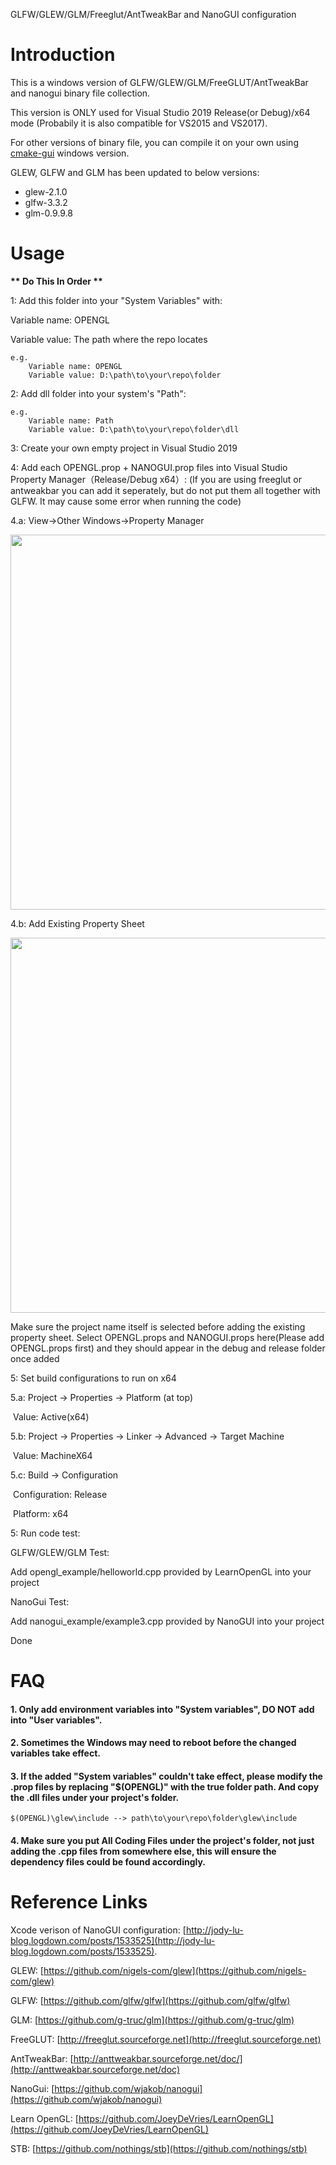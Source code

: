 GLFW/GLEW/GLM/Freeglut/AntTweakBar and NanoGUI configuration

# Introduction

This is a windows version of GLFW/GLEW/GLM/FreeGLUT/AntTweakBar and nanogui binary file collection.

This version is ONLY used for Visual Studio 2019 Release(or Debug)/x64 mode (Probabily it is also compatible for VS2015 and VS2017).

For other versions of binary file, you can compile it on your own using [cmake-gui](https://cmake.org/download/) windows version.

GLEW, GLFW and GLM has been updated to below versions:

 - glew-2.1.0
 - glfw-3.3.2
 - glm-0.9.9.8


# Usage

<b> ** Do This In Order ** </b>

1: Add this folder into your "System Variables" with:

Variable name: OPENGL

Variable value: The path where the repo locates
```
e.g.  
    Variable name: OPENGL
    Variable value: D:\path\to\your\repo\folder
```

2: Add dll folder into your system's "Path":
```
e.g. 
    Variable name: Path
    Variable value: D:\path\to\your\repo\folder\dll
```

3: Create your own empty project in Visual Studio 2019

4: Add each OPENGL.prop + NANOGUI.prop files into Visual Studio Property Manager（Release/Debug x64）:
(If you are using freeglut or antweakbar you can add it seperately, but do not put them all together with GLFW. It may cause some error when running the code)

4.a:  View->Other Windows->Property Manager

<img src="./resources/property_manager.a.png" width="600"/>

4.b: Add Existing Property Sheet

<img src="./resources/property_manager.b.png" width="600"/>

Make sure the project name itself is selected before adding the existing property sheet. Select OPENGL.props and NANOGUI.props here(Please add OPENGL.props first) and they should appear in the debug and release folder once added

5: Set build configurations to run on x64

5.a: Project -> Properties -> Platform (at top)

​		Value: Active(x64)

5.b: Project -> Properties -> Linker -> Advanced -> Target Machine

​		Value: MachineX64

5.c: Build -> Configuration

​		Configuration: Release

​		Platform: x64

5: Run code test:

GLFW/GLEW/GLM Test:

Add opengl_example/helloworld.cpp provided by LearnOpenGL into your project

NanoGui Test:

Add nanogui_example/example3.cpp provided by NanoGUI into your project

Done

# FAQ

#### 1. Only add environment variables into "System variables", **DO NOT** add into "User variables".

#### 2. Sometimes the Windows may need to reboot before the changed variables take effect.

#### 3. If the added "System variables" couldn't take effect, please modify the .prop files by replacing "$(OPENGL)" with the true folder path. And copy the .dll files under your project's folder.
```
$(OPENGL)\glew\include --> path\to\your\repo\folder\glew\include
```

#### 4. Make sure you put **All Coding Files** under the project's folder, not just adding the .cpp files from somewhere else, this will ensure the dependency files could be found accordingly.

# Reference Links

Xcode verison of NanoGUI configuration: [http://jody-lu-blog.logdown.com/posts/1533525](http://jody-lu-blog.logdown.com/posts/1533525).

GLEW: [https://github.com/nigels-com/glew](https://github.com/nigels-com/glew)

GLFW: [https://github.com/glfw/glfw](https://github.com/glfw/glfw)

GLM: [https://github.com/g-truc/glm](https://github.com/g-truc/glm)

FreeGLUT: [http://freeglut.sourceforge.net](http://freeglut.sourceforge.net)

AntTweakBar: [http://anttweakbar.sourceforge.net/doc/](http://anttweakbar.sourceforge.net/doc)

NanoGui: [https://github.com/wjakob/nanogui](https://github.com/wjakob/nanogui)

Learn OpenGL: [https://github.com/JoeyDeVries/LearnOpenGL](https://github.com/JoeyDeVries/LearnOpenGL)

STB: [https://github.com/nothings/stb](https://github.com/nothings/stb)
